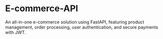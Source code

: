 # E-commerce-API

An all-in-one e-commerce solution using FastAPI, featuring product management, order processing, user authentication, and secure payments with JWT.

